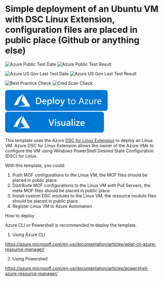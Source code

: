 # Simple deployment of an Ubuntu VM with DSC Linux Extension, configuration files are placed in public place (Github or anything else)

![Azure Public Test Date](https://azurequickstartsservice.blob.core.windows.net/badges/201-dsc-linux-public-storage-on-ubuntu/PublicLastTestDate.svg)
![Azure Public Test Result](https://azurequickstartsservice.blob.core.windows.net/badges/201-dsc-linux-public-storage-on-ubuntu/PublicDeployment.svg)

![Azure US Gov Last Test Date](https://azurequickstartsservice.blob.core.windows.net/badges/201-dsc-linux-public-storage-on-ubuntu/FairfaxLastTestDate.svg)
![Azure US Gov Last Test Result](https://azurequickstartsservice.blob.core.windows.net/badges/201-dsc-linux-public-storage-on-ubuntu/FairfaxDeployment.svg)

![Best Practice Check](https://azurequickstartsservice.blob.core.windows.net/badges/201-dsc-linux-public-storage-on-ubuntu/BestPracticeResult.svg)
![Cred Scan Check](https://azurequickstartsservice.blob.core.windows.net/badges/201-dsc-linux-public-storage-on-ubuntu/CredScanResult.svg)

[![Deploy To Azure](https://raw.githubusercontent.com/Azure/azure-quickstart-templates/master/1-CONTRIBUTION-GUIDE/images/deploytoazure.svg?sanitize=true)]("https://portal.azure.com/#create/Microsoft.Template/uri/https%3A%2F%2Fraw.githubusercontent.com%2FAzure%2Fazure-quickstart-templates%2Fmaster%2F201-dsc-linux-public-storage-on-ubuntu%2Fazuredeploy.json")
[![Visualize](https://raw.githubusercontent.com/Azure/azure-quickstart-templates/master/1-CONTRIBUTION-GUIDE/images/visualizebutton.svg?sanitize=true)]("http://armviz.io/#/?load=https%3A%2F%2Fraw.githubusercontent.com%2FAzure%2Fazure-quickstart-templates%2Fmaster%2F201-dsc-linux-public-storage-on-ubuntu%2Fazuredeploy.json")

This template uses the Azure
[DSC for Linux Extension](https://github.com/Azure/azure-linux-extensions/tree/master/DSC)
to deploy an Linux VM. Azure DSC for Linux Extension allows the owner of the
Azure VMs to configure the VM using Windows PowerShell Desired State
Configuration (DSC) for Linux.

With this template, you could:

1. Push MOF configurations to the Linux VM, the MOF files should be placed in
   public place
2. Distribute MOF configurations to the Linux VM with Pull Servers, the meta MOF
   files should be placed in public place
3. Install custom DSC modules to the Linux VM, the resource module files should
   be placed in public place
4. Register Linux VM to Azure Automation

How to deploy

Azure CLI or Powershell is recommended to deploy the template.

1. Using Azure CLI

https://azure.microsoft.com/en-us/documentation/articles/xplat-cli-azure-resource-manager/

2. Using Powershell

https://azure.microsoft.com/en-us/documentation/articles/powershell-azure-resource-manager/
